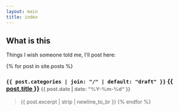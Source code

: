 ```yaml
---
layout: main
title: index
---
```


## What is this

Things I wish someone told me, I'll post here:

{% for post in site.posts %}

### `{{ post.categories | join: "/" | default: "draft" }}` <a href="{{ post.url }}">{{ post.title }}</a> <small style="color:gray">{{ post.date | date: "%Y-%m-%d" }}</small>
> {{ post.excerpt | strip | newline_to_br }}
{% endfor %}
